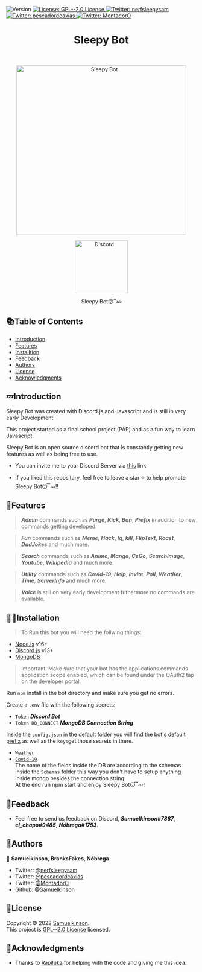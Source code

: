 <p>
  <img alt="Version" src="https://img.shields.io/badge/version-1.0.0-blue.svg?cacheSeconds=2592000" />
  <a href="https://choosealicense.com/licenses/gpl-2.0/" target="_blank">
    <img alt="License: GPL--2.0 License " src="https://img.shields.io/badge/License-GPL--2.0 License -yellow.svg" />
  </a>
  <a href="https://twitter.com/nerfsleepysam" target="_blank">
    <img alt="Twitter: nerfsleepysam" src="https://img.shields.io/twitter/follow/nerfsleepysam.svg?style=social" />
  </a>
  <a href="https://twitter.com/pescadordcaxias" target="_blank">
    <img alt="Twitter: pescadordcaxias" src="https://img.shields.io/twitter/follow/pescadordcaxias.svg?style=social" />
  </a>
  <a href="https://twitter.com/MontadorO" target="_blank">
    <img alt="Twitter: MontadorO" src="https://img.shields.io/twitter/follow/MontadorO.svg?style=social" />
  </a>
</p>

<h1 align="center"> Sleepy Bot </h1> <br>
<p align="center">
  <a href="https://discord.com/api/oauth2/authorize?client_id=863936621656932372&permissions=8&scope=bot">
    <img alt="Sleepy Bot" title="Sleepy Bot" src="https://i.pinimg.com/originals/57/f7/3c/57f73c7a5f8d65a6f2598b0f609df675.jpg" width="450">
  </a>
</p>

<p align="center">
  <a href="https://discord.com">
    <img alt="Discord" title="Discord Download" src="https://tm.ibxk.com.br/2021/05/14/14141728081248.jpg?ims=704x264" width="140">
  </a>
</p>
<p align="center">
  Sleepy Bot😴💤
</p>

<!-- START doctoc generated TOC please keep comment here to allow auto update -->
<!-- DON'T EDIT THIS SECTION, INSTEAD RE-RUN doctoc TO UPDATE -->
## 📚Table of Contents

- [Introduction](#introduction)
- [Features](#features)
- [Installtion](#installation)
- [Feedback](#feedback)
- [Authors](#authors)
- [License](#license)
- [Acknowledgments](#acknowledgments)

<!-- END doctoc generated TOC please keep comment here to allow auto update -->

## 💤Introduction
Sleepy Bot was created with Discord.js and Javascript and is still in very early Development!

This project started as a final school project (PAP) and as a fun way to learn Javascript.

Sleepy Bot is an open source discord bot that is constantly getting new features as well as being free to use.

* You can invite me to your Discord Server via [this](https://discord.com/api/oauth2/authorize?client_id=863936621656932372&permissions=8&scope=bot) link. 

* If you liked this repository, feel free to leave a star ⭐ to help promote Sleepy Bot😴💤!!

## 🎴Features

> <i><b>Admin</b></i> commands such as <i><b>Purge</b></i>, <i><b>Kick</b></i>, <i><b>Ban</b></i>, <i><b>Prefix</b></i> in addition to new commands getting developed.

> <i><b>Fun</b></i> commands such as <i><b>Meme</b></i>, <i><b>Hack</b></i>, <i><b>Iq</b></i>, <i><b>kill</b></i>, <i><b>FlipText</b></i>, <i><b>Roast</b></i>, <i><b>DadJokes</b></i> and much more.

> <i><b>Search</b></i> commands such as <i><b>Anime</b></i>, <i><b>Manga</b></i>, <i><b>CsGo</b></i>, <i><b>SearchImage</b></i>, <i><b>Youtube</b></i>, <i><b>Wikipédia</b></i> and much more.

> <i><b>Utility</b></i> commands such as <i><b>Covid-19</b></i>, <i><b>Help</b></i>, <i><b>Invite</b></i>, <i><b>Poll</b></i>, <i><b>Weather</b></i>, <i><b>Time</b></i>, <i><b>ServerInfo</b></i> and much more.

> <i><b>Voice</b></i> is still on very early development futhermore no commands are available. 

## 👩‍💻Installation

> To Run this bot you will need the follwing things:

* [Node.js](https://nodejs.org/en/) v16+
* [Discord.js](https://discord.js.org/#/) v13+
* [MongoDB](https://www.mongodb.com)

>Important: Make sure that your bot has the applications.commands application scope enabled, which can be found under the OAuth2 tap on the developer portal.

Run <code>npm</code> install in the bot directory and make sure you get no errors.

 Create a <code>.env</code> file with the following secrets: 
 * <code>Token</code>  <i>**Discord Bot**</i>
 * <code>Token DB_CONNECT</code> <i>**MongoDB Connection String**</i>

Inside the <code>config.json</code> in the default folder you will find the bot's default [prefix](https://twitter.com/nerfsleepysam/status/1487151670245085184) as well as the <code>keys</code>get those secrets in there.
* <code>[Weather](https://openweathermap.org/api)</code> 
* <code>[Covid-19](https://rapidapi.com/api-sports/api/covid-193)</code>
<br>The name of the fields inside the DB are according to the schemas inside the <code>Schemas</code> folder this way you don't have to setup anything inside mongo besides the connection string. 
<br>At the end run npm start and enjoy Sleepy Bot😴💤!

 
## 💬Feedback

* Feel free to send us feedback on Discord, <i><b>Samuelkinson#7887</b></i>, <i><b>el_chapo#9485</b></i>, <i><b>Nóbrega#1753</b></i>.

## 👤Authors
👤 **Samuelkinson**, **BranksFakes**, **Nóbrega**

* Twitter: [@nerfsleepysam](https://twitter.com/nerfsleepysam)
* Twitter: [@pescadordcaxias](https://twitter.com/pescadordcaxias)
* Twitter: [@MontadorO](https://twitter.com/MontadorO)
* Github: [@Samuelkinson](https://github.com/Samuelkinson)

## 📝License

Copyright © 2022 [Samuelkinson](https://github.com/Samuelkinson).<br />
This project is [GPL--2.0 License ](https://choosealicense.com/licenses/gpl-2.0/) licensed.

## 🤖Acknowledgments

* Thanks to [Rapilukz](https://github.com/rapilukz/) for helping with the code and giving me this idea.

